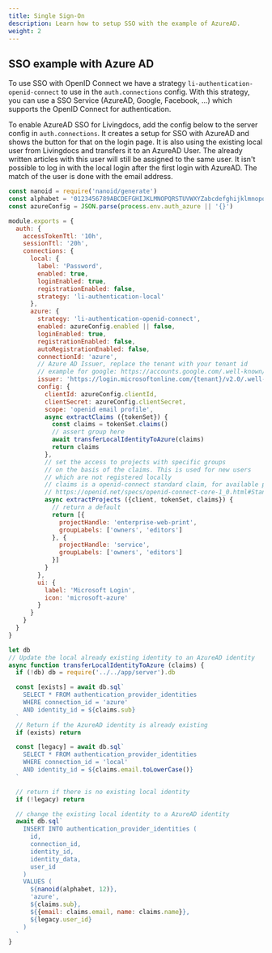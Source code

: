 ```yaml
---
title: Single Sign-On
description: Learn how to setup SSO with the example of AzureAD.
weight: 2
---
```


## SSO example with Azure AD
To use SSO with OpenID Connect we have a strategy `li-authentication-openid-connect` to use in the `auth.connections` config. With this strategy, you can use a SSO Service (AzureAD, Google, Facebook, ...) which supports the OpenID Connect for authentication.  

To enable AzureAD SSO for Livingdocs, add the config below to the server config in `auth.connections`. It creates a setup for SSO with AzureAD and shows the button for that on the login page. It is also using the existing local user from Livingdocs and transfers it to an AzureAD User. The already written articles with this user will still be assigned to the same user. It isn't possible to log in with the local login after the first login with AzureAD. The match of the user is done with the email address.

```js
const nanoid = require('nanoid/generate')
const alphabet = '0123456789ABCDEFGHIJKLMNOPQRSTUVWXYZabcdefghijklmnopqrstuvwxyz'
const azureConfig = JSON.parse(process.env.auth_azure || '{}')

module.exports = {
  auth: {
    accessTokenTtl: '10h',
    sessionTtl: '20h',
    connections: {
      local: {
        label: 'Password',
        enabled: true,
        loginEnabled: true,
        registrationEnabled: false,
        strategy: 'li-authentication-local'
      },
      azure: {
        strategy: 'li-authentication-openid-connect',
        enabled: azureConfig.enabled || false,
        loginEnabled: true,
        registrationEnabled: false,
        autoRegistrationEnabled: false,
        connectionId: 'azure',
        // Azure AD Issuer, replace the tenant with your tenant id
        // example for google: https://accounts.google.com/.well-known/openid-configuration
        issuer: 'https://login.microsoftonline.com/{tenant}/v2.0/.well-known/openid-configuration',
        config: {
          clientId: azureConfig.clientId,        
          clientSecret: azureConfig.clientSecret,
          scope: 'openid email profile',
          async extractClaims ({tokenSet}) {
            const claims = tokenSet.claims()
            // assert group here
            await transferLocalIdentityToAzure(claims)
            return claims
          },
          // set the access to projects with specific groups
          // on the basis of the claims. This is used for new users
          // which are not registered locally
          // claims is a openid-connect standard claim, for available properties see:
          // https://openid.net/specs/openid-connect-core-1_0.html#StandardClaims
          async extractProjects ({client, tokenSet, claims}) {
            // return a default
            return [{
              projectHandle: 'enterprise-web-print',
              groupLabels: ['owners', 'editors']
            }, {
              projectHandle: 'service',
              groupLabels: ['owners', 'editors']
            }]
          }
        },
        ui: {
          label: 'Microsoft Login',
          icon: 'microsoft-azure'
        }
      }
    }
  }
}

let db
// Update the local already existing identity to an AzureAD identity
async function transferLocalIdentityToAzure (claims) {
  if (!db) db = require('../../app/server').db

  const [exists] = await db.sql`
    SELECT * FROM authentication_provider_identities
    WHERE connection_id = 'azure'
    AND identity_id = ${claims.sub}
  `
  // Return if the AzureAD identity is already existing
  if (exists) return

  const [legacy] = await db.sql`
    SELECT * FROM authentication_provider_identities
    WHERE connection_id = 'local'
    AND identity_id = ${claims.email.toLowerCase()}
  `

  // return if there is no existing local identity
  if (!legacy) return

  // change the existing local identity to a AzureAD identity
  await db.sql`
    INSERT INTO authentication_provider_identities (
      id,
      connection_id,
      identity_id,
      identity_data,
      user_id
    )
    VALUES (
      ${nanoid(alphabet, 12)},
      'azure',
      ${claims.sub},
      ${{email: claims.email, name: claims.name}},
      ${legacy.user_id}
    )
  `
}
```
